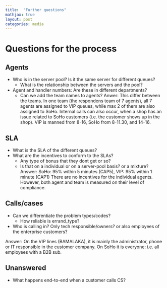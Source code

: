 ```yaml
---
title:  "Further questions"
mathjax: true
layout: post
categories: media
---
```


# Questions for the process

## Agents
- Who is in the server pool? Is it the same server for different queues?
  - What is the relationship between the servers and the pool?
- Agent and handler numbers: Are these in different departments?
  - Can we add the team names to agents?
Anwer: 
This differ between the teams. In one team (the respondens team of 7 agents), all 7 agents are assigned to VIP queues, while max 2 of them are also assigned to SoHo. Internal calls can also occur, when a shop has an issue related to SoHo customers (i.e. the customer shows up in the shop). VIP is manned from 8-16, SoHo from 8-11.30, and 14-16.

## SLA
- What is the SLA of the different queues?
- What are the incentives to conform to the SLAs?
  - Any type of bonus that they dont get or so?
  - Is that on a individual or on a server-pool basis? or a mixture?
Answer: SoHo: 95% within 5 minutes (CAP5), VIP: 95% within 1 minute (CAP1)
There are no incentives for the individual agents. However, both agent and team is measured on their level of compliance.
 

## Calls/cases
- Can we differentiate the problem types/codes?
  - How reliable is errand_type? 
- Who is calling in? Only tech responsible/owners? or also employees of the enterprise customers?

Answer: On the VIP lines (BAMALAKA), it is mainly the administrator, phone or IT responsible in the customer company. On SoHo it is everyone: i.e. all employees with a B2B sub.


## Unanswered
- What happens end-to-end when a customer calls CS?

